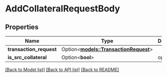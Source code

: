 # AddCollateralRequestBody

## Properties

Name | Type | Description | Notes
------------ | ------------- | ------------- | -------------
**transaction_request** | Option<[**models::TransactionRequest**](TransactionRequest.md)> |  | [optional]
**is_src_collateral** | Option<**bool**> | optional | [optional]

[[Back to Model list]](../README.md#documentation-for-models) [[Back to API list]](../README.md#documentation-for-api-endpoints) [[Back to README]](../README.md)


